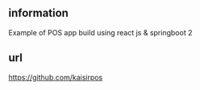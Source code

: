 ## information
Example of POS app build using react js & springboot 2

## url
https://github.com/kaisirpos

